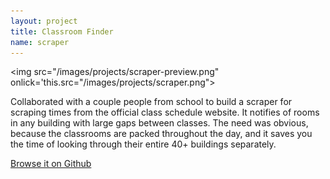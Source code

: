```yaml
---
layout: project
title: Classroom Finder
name: scraper
---
```


<img src="/images/projects/scraper-preview.png" onlick='this.src="/images/projects/scraper.png">

Collaborated with a couple people from school to build a scraper for scraping
times from the official class schedule website.  It notifies of rooms in any
building with large gaps between classes.  The need was obvious, because the
classrooms are packed throughout the day, and it saves you the time of looking
through their entire 40+ buildings separately.

<a href="http://www.github.com/tippenein/classroom_finder"  target='_blank'>Browse it on Github</a>

